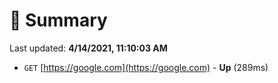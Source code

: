 # 📖 Summary
Last updated: **4/14/2021, 11:10:03 AM**

- `GET` [https://google.com](https://google.com) - **Up** (289ms)
